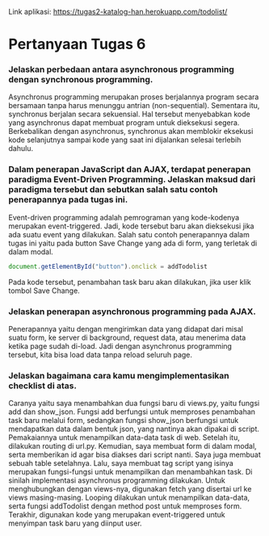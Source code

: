 Link aplikasi: https://tugas2-katalog-han.herokuapp.com/todolist/

# Pertanyaan Tugas 6

### Jelaskan perbedaan antara asynchronous programming dengan synchronous programming.
Asynchronus programming merupakan proses berjalannya program secara bersamaan tanpa harus menunggu antrian (non-sequential). Sementara itu, synchronus berjalan secara sekuensial. Hal tersebut menyebabkan kode yang asynchronus dapat membuat program untuk dieksekusi segera. Berkebalikan dengan asynchronus, synchronus akan memblokir eksekusi kode selanjutnya sampai kode yang saat ini dijalankan selesai terlebih dahulu.
### Dalam penerapan JavaScript dan AJAX, terdapat penerapan paradigma Event-Driven Programming. Jelaskan maksud dari paradigma tersebut dan sebutkan salah satu contoh penerapannya pada tugas ini.
Event-driven programming adalah pemrograman yang kode-kodenya merupakan event-triggered. Jadi, kode tersebut baru akan dieksekusi jika ada suatu event yang dilakukan. Salah satu contoh penerapannya dalam tugas ini yaitu pada button Save Change yang ada di form, yang terletak di dalam modal. 
```Javascript
document.getElementById("button").onclick = addTodolist
```
Pada kode tersebut, penambahan task baru akan dilakukan, jika user klik tombol Save Change.
### Jelaskan penerapan asynchronous programming pada AJAX.
Penerapannya yaitu dengan mengirimkan data yang didapat dari misal suatu form, ke server di background, request data, atau menerima data ketika page sudah di-load. Jadi dengan asynchronus programming tersebut, kita bisa load data tanpa reload seluruh page.
### Jelaskan bagaimana cara kamu mengimplementasikan checklist di atas.
Caranya yaitu saya menambahkan dua fungsi baru di views.py, yaitu fungsi add dan show_json. Fungsi add berfungsi untuk memproses penambahan task baru melalui form, sedangkan fungsi show_json berfungsi untuk mendapatkan data dalam bentuk json, yang nantinya akan dipakai di script. Pemakaiannya untuk menampilkan data-data task di web. Setelah itu, dilakukan routing di url.py.
Kemudian, saya membuat form di dalam modal, serta memberikan id agar bisa diakses dari script nanti. Saya juga membuat sebuah table setelahnya.
Lalu, saya membuat tag script yang isinya merupakan fungsi-fungsi untuk menampilkan dan menambahkan task. Di sinilah implementasi asynchronus programming dilakukan. Untuk menghubungkan dengan views-nya, digunakan fetch yang disertai url ke views masing-masing. Looping dilakukan untuk menampilkan data-data, serta fungsi addTodolist dengan method post untuk memproses form. Terakhir, digunakan kode yang merupakan event-triggered untuk menyimpan task baru yang diinput user.
